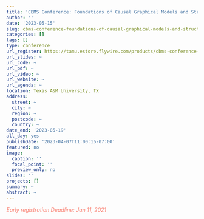 ```yaml
---
title: 'CBMS Conference: Foundations of Causal Graphical Models and Structure Discovery'
author: ''
date: '2023-05-15'
slug: cbms-conference-foundations-of-causal-graphical-models-and-structure-discovery
categories: []
tags: []
type: conference
url_register: https://tamu.estore.flywire.com/products/cbms-conference-2023
url_slides: ~
url_code: ~
url_pdf: ~
url_video: ~
url_website: ~
url_agenda: ~
location: Texas A&M University, TX
address:
  street: ~
  city: ~
  region: ~
  postcode: ~
  country: ~
date_end: '2023-05-19'
all_day: yes
publishDate: '2023-04-07T11:00:16-07:00'
featured: no
image:
  caption: ''
  focal_point: ''
  preview_only: no
slides: ''
projects: []
summary: ~
abstract: ~
---
```

<span style="color: salmon;">*Early registration Deadline: Jan 11, 2021*</span>

<!--more-->
